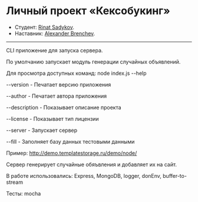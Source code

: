 # Личный проект «Кексобукинг» 

* Студент: [Rinat Sadykov](https://up.htmlacademy.ru/nodejs/2/user/98853).
* Наставник: [Alexander Brenchev](https://htmlacademy.ru/profile/id59895).

---

CLI приложение для запуска сервера.

По умолчанию запускает модуль генерации случайных объявлений.

Для просмотра доступных команд:
node index.js --help 

--version - Печатает версию приложения

--author - Печатает автора приложения

--description - Показывает описание проекта

--license - Показывает тип лицензии

--server - Запускает сервер

--fill - Заполняет базу данных тестовыми данными



Пример:
http://demo.templatestorage.ru/demo/node/

Сервер генерирует случайные обяъвления и добавляет их на сайт.


В работе использовались:
Express, MongoDB, logger, donEnv, buffer-to-stream

Тесты: mocha

